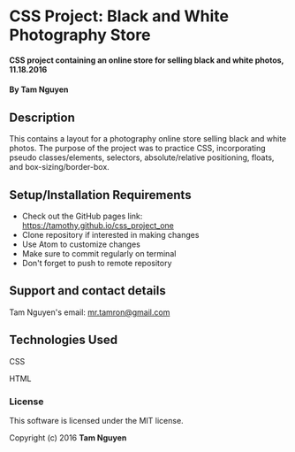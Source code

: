 # CSS Project: Black and White Photography Store

#### CSS project containing an online store for selling black and white photos, 11.18.2016

#### By Tam Nguyen

## Description

This contains a layout for a photography online store selling black and white photos. The purpose of the project was to practice CSS, incorporating pseudo classes/elements, selectors, absolute/relative positioning, floats, and box-sizing/border-box.

## Setup/Installation Requirements

* Check out the GitHub pages link: https://tamothy.github.io/css_project_one
* Clone repository if interested in making changes
* Use Atom to customize changes
* Make sure to commit regularly on terminal
* Don't forget to push to remote repository

## Support and contact details

Tam Nguyen's email: mr.tamron@gmail.com

## Technologies Used

CSS

HTML

### License

This software is licensed under the MIT license.

Copyright (c) 2016 **Tam Nguyen**
